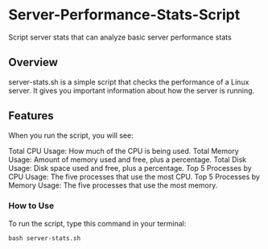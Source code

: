 # Server-Performance-Stats-Script
Script server stats that can analyze basic server performance stats

## Overview
server-stats.sh is a simple script that checks the performance of a Linux server. It gives you important information about how the server is running.

## Features
When you run the script, you will see:

Total CPU Usage: How much of the CPU is being used.
Total Memory Usage: Amount of memory used and free, plus a percentage.
Total Disk Usage: Disk space used and free, plus a percentage.
Top 5 Processes by CPU Usage: The five processes that use the most CPU.
Top 5 Processes by Memory Usage: The five processes that use the most memory.

### How to Use
To run the script, type this command in your terminal:

```bash server-stats.sh```